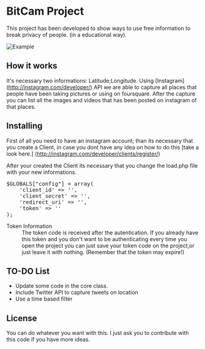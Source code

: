 BitCam Project
=======================================

This project has been developed to show ways to use free information to break privacy of people. (in a educational way).

![Example](http://fesoft.net/bitcam/ex.png)

How it works
---------------------------------------

It's necessary two informations: Latitude;Longitude. Using [Instagram] (http://instagram.com/developer/) API we are able to capture all places that people have been taking pictures or using on foursquare. After the capture you can list all the images and videos that has been posted on instagram of that places.

Installing
-----------------------------------------

First of all you need to have an instagram account; than its necessary that you create a Client, in case you dont have any idea on how to do this [take a look here.] (http://instagram.com/developer/clients/register/)

After your created the Client its necessary that you change the load.php file with your new informations.

<pre>
$GLOBALS["config"] = array(
	'client_id' => '',
	'client_secret' => '',
	'redirect_uri' => '',
	'token' => ''
);
</pre>

<dt>Token Information</dt>
  <dd>The token code is received after the autentication. If you already have this token and you don't want to be authenticating every time you open the project you can just save your token code on the project,or just leave it with nothing. (Remember that the token may expire!)   </dd>
</dl>

TO-DO List
-----------------------------------------

* Update some code in the core class.
* Include Twitter API to capture tweets on location
* Use a time based filter

License
-----------------------------------------

You can do whatever you want with this. I just ask you to contribute with this code if you have more ideas.
